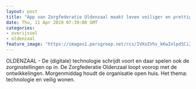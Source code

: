 ```yaml
---
layout: post
title: "App van Zorgfederatie Oldenzaal maakt leven veiliger en prettiger"
date: Thu, 11 Apr 2019 07:39:00 GMT
categories: 
- overijssel 
- oldenzaal 
feature_image: "https://images1.persgroep.net/rcs/IVXoZVhs_kKwInlpdSCi2mPI7fc/diocontent/144900510/_fitwidth/400/?appId=21791a8992982cd8da851550a453bd7f&quality=0.7"
---
```


OLDENZAAL - De (digitale) technologie schrijdt voort en daar spelen ook de zorginstellingen op in. De Zorgfederatie Oldenzaal loopt voorop met de ontwikkelingen. Morgenmiddag houdt de organisatie open huis. Het thema: technologie en veilig wonen.
